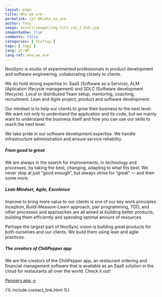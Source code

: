 ```yaml
---
layout: page
title: Who we are
permalink: /pt-BR/who_we_are
author: foss
image: assets/images/img_fitz_roy_2_DxO.jpg
imageshadow: true
comments: false
categories: [ Startup ]
tags: [ Tag1 ]
lang: pt-BR
lang-ref: who_we_are
---
```

NooSync is studio of experimented professionals in product development and software engineering, collaborating closely to clients.
 
We do hold strong expertise in:
SaaS (Software as a Service), ALM (Aplication lifecycle management) and SDLC (Software development lifecycle). Local or distributed Team setup, mentoring, coaching, recruitment. Lean and Agile project, product and software development.

Our mindset is to help our clients to grow their business to the next level. We want not only to understand the application and its code, but we mainly want to understand the business itself and how you can use our skills to reach the next level.

We take pride in our software development expertise. We handle infrastructure administration and ensure service reliability.

<h5>From good to great</h5>
We are always in the search for improvements, in technology and processes, by taking the best, changing, adapting to what fits best. We never stop at just "good enough", but always strive for “great” — and then some more.

<h5>Lean Mindset, Agile, Excelence</h5>
Improve to bring more value to our clients is one of our key work principles. Inception, Build-Measure-Learn approach, pair programming, TDD, and other processes and approaches are all aimed at building better products, building them efficiently and spending optimal amount of resources.  

Perhaps the largest part of NooSync vision is building great products for both ourselves and our clients. We build them using lean and agile practices.

<h5>The creators of ChiliPepper app</h5>
We are the creators of the ChiliPepper app, an restaurant ordering and financial management software that is available as an SaaS solution in the cloud for restautants all over the world. Check it out!  

<a target="_blank" href="https://peppery.app" class="btn btn-dark"> Peppery.app &rarr;</a>

{% include contact_link.html %}